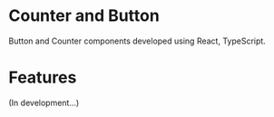 # Counter and Button
Button and Counter components developed using React, TypeScript.

# Features
(In development...)